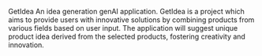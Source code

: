 GetIdea
An idea generation genAI application.
GetIdea is a project which aims to provide users with innovative solutions by combining 
products from various fields based on user input. The application will suggest unique 
product idea derived from the selected products, fostering creativity and innovation.
